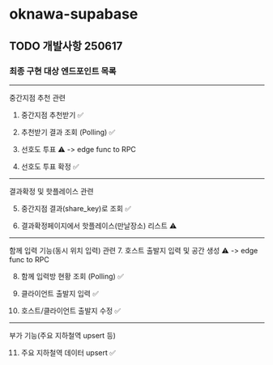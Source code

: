 # oknawa-supabase


## TODO 개발사항 250617

### 최종 구현 대상 엔드포인트 목록

---
중간지점 추천 관련

1. 중간지점 추천받기 ✅

2. 추천받기 결과 조회 (Polling) ✅

3. 선호도 투표 ⚠️ -> edge func to RPC

4. 선호도 투표 확정 ✅

---

결과확정 및 핫플레이스 관련

5. 중간지점 결과(share_key)로 조회 ✅

6. 결과확정페이지에서 핫플레이스(만날장소) 리스트 ⚠️

---

함께 입력 기능(동시 위치 입력) 관련
7. 호스트 출발지 입력 및 공간 생성 ⚠️ -> edge func to RPC

8. 함께 입력방 현황 조회 (Polling) ✅

9. 클라이언트 출발지 입력  ✅

10. 호스트/클라이언트 출발지 수정 ✅

---

부가 기능(주요 지하철역 upsert 등)

11. 주요 지하철역 데이터 upsert ✅


